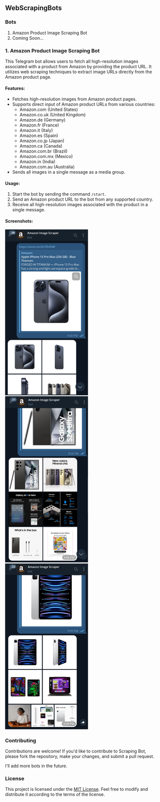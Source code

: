 ## WebScrapingBots

### Bots 
1. Amazon Product Image Scraping Bot
2. Coming Soon...

### 1. Amazon Product Image Scraping Bot

This Telegram bot allows users to fetch all high-resolution images associated with a product from Amazon by providing the product URL. It utilizes web scraping techniques to extract image URLs directly from the Amazon product page.

#### Features:
- Fetches high-resolution images from Amazon product pages.
- Supports direct input of Amazon product URLs from various countries:
  - Amazon.com (United States)
  - Amazon.co.uk (United Kingdom)
  - Amazon.de (Germany)
  - Amazon.fr (France)
  - Amazon.it (Italy)
  - Amazon.es (Spain)
  - Amazon.co.jp (Japan)
  - Amazon.ca (Canada)
  - Amazon.com.br (Brazil)
  - Amazon.com.mx (Mexico)
  - Amazon.in (India)
  - Amazon.com.au (Australia)
- Sends all images in a single message as a media group.

#### Usage:
1. Start the bot by sending the command `/start`.
2. Send an Amazon product URL to the bot from any supported country.
3. Receive all high-resolution images associated with the product in a single message.

#### Screenshots:
<p float="left">
  <img src="https://raw.githubusercontent.com/dhruvin771/WebScrapingBots/main/Amazon-Product-Images/images/1.png" width="270" alt="Screenshot 1" />
  <img src="https://raw.githubusercontent.com/dhruvin771/WebScrapingBots/main/Amazon-Product-Images/images/2.png" width="270" alt="Screenshot 2" />
  <img src="https://raw.githubusercontent.com/dhruvin771/WebScrapingBots/main/Amazon-Product-Images/images/3.png" width="270" alt="Screenshot 3" />
</p>

### Contributing
Contributions are welcome! If you'd like to contribute to Scraping Bot, please fork the repository, make your changes, and submit a pull request.

I'll add more bots in the future.

### License
This project is licensed under the [MIT License](https://opensource.org/licenses/MIT). Feel free to modify and distribute it according to the terms of the license.